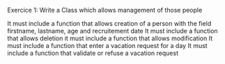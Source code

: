 Exercice 1:
Write a Class which allows management of those people

It must include a function that allows creation of a person with the field firstname, lastname, age and recruitement date
It must include a function that allows deletion
it must include a function that allows modification
It must include a function that enter a vacation request for a day
It must include a function that validate or refuse a vacation request
